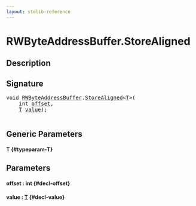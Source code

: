 ```yaml
---
layout: stdlib-reference
---
```


# RWByteAddressBuffer\.StoreAligned

## Description





## Signature 

<pre>
<span class="code_keyword">void</span> <a href="/stdlib-reference/types/rwbyteaddressbuffer-0126d/index" class="code_type">RWByteAddressBuffer</a>.<a href="/stdlib-reference/types/rwbyteaddressbuffer-0126d/storealigned-05">StoreAligned</a>&lt;<a href="/stdlib-reference/types/rwbyteaddressbuffer-0126d/storealigned-05#typeparam-T" class="code_type">T</a>&gt;(
    <span class="code_keyword">int</span> <a href="/stdlib-reference/types/rwbyteaddressbuffer-0126d/storealigned-05#decl-offset" class="code_param">offset</a>,
    <a href="/stdlib-reference/types/rwbyteaddressbuffer-0126d/storealigned-05#typeparam-T" class="code_type">T</a> <a href="/stdlib-reference/types/rwbyteaddressbuffer-0126d/storealigned-05#decl-value" class="code_param">value</a>);

</pre>

## Generic Parameters

#### T {#typeparam-T}

## Parameters

#### offset  : int {#decl-offset}
#### value  : [T](/stdlib-reference/types/rwbyteaddressbuffer-0126d/storealigned-05#typeparam-T) {#decl-value}

